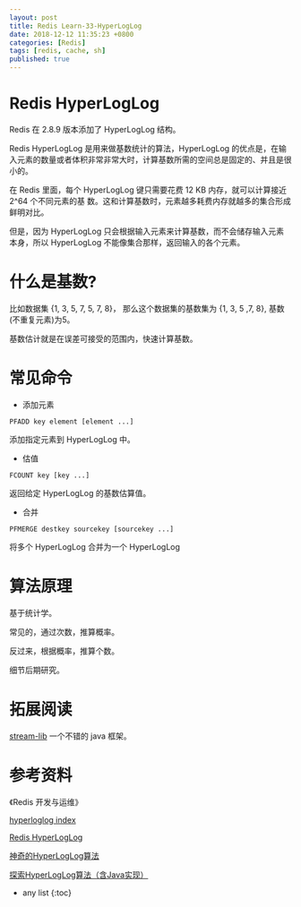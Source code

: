 ```yaml
---
layout: post
title: Redis Learn-33-HyperLogLog
date: 2018-12-12 11:35:23 +0800
categories: [Redis]
tags: [redis, cache, sh]
published: true
---
```


# Redis HyperLogLog

Redis 在 2.8.9 版本添加了 HyperLogLog 结构。

Redis HyperLogLog 是用来做基数统计的算法，HyperLogLog 的优点是，在输入元素的数量或者体积非常非常大时，计算基数所需的空间总是固定的、并且是很小的。

在 Redis 里面，每个 HyperLogLog 键只需要花费 12 KB 内存，就可以计算接近 2^64 个不同元素的基 数。这和计算基数时，元素越多耗费内存就越多的集合形成鲜明对比。

但是，因为 HyperLogLog 只会根据输入元素来计算基数，而不会储存输入元素本身，所以 HyperLogLog 不能像集合那样，返回输入的各个元素。

# 什么是基数?

比如数据集 {1, 3, 5, 7, 5, 7, 8}， 那么这个数据集的基数集为 {1, 3, 5 ,7, 8}, 基数(不重复元素)为5。 

基数估计就是在误差可接受的范围内，快速计算基数。

# 常见命令

- 添加元素

```
PFADD key element [element ...] 
```

添加指定元素到 HyperLogLog 中。

- 估值

```
FCOUNT key [key ...] 
```

返回给定 HyperLogLog 的基数估算值。

- 合并

```
PFMERGE destkey sourcekey [sourcekey ...] 
```

将多个 HyperLogLog 合并为一个 HyperLogLog

# 算法原理

基于统计学。

常见的，通过次数，推算概率。

反过来，根据概率，推算个数。

细节后期研究。

# 拓展阅读

[stream-lib](https://github.com/addthis/stream-lib) 一个不错的 java 框架。

# 参考资料

《Redis 开发与运维》

[hyperloglog index](http://redisdoc.com/hyperloglog/index.html)

[Redis HyperLogLog](https://www.runoob.com/redis/redis-hyperloglog.html)

[神奇的HyperLogLog算法](https://blog.csdn.net/firenet1/article/details/77247649)

[探索HyperLogLog算法（含Java实现）](https://www.jianshu.com/p/55defda6dcd2)

* any list
{:toc}